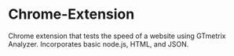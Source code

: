 # Chrome-Extension
Chrome extension that tests the speed of a website using GTmetrix Analyzer.
Incorporates basic node.js, HTML, and JSON.
